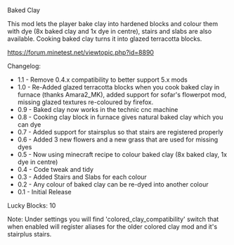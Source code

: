 Baked Clay

This mod lets the player bake clay into hardened blocks and colour them with
dye (8x baked clay and 1x dye in centre), stairs and slabs are also available.
Cooking baked clay turns it into glazed terracotta blocks.

https://forum.minetest.net/viewtopic.php?id=8890

Changelog:

- 1.1 - Remove 0.4.x compatibility to better support 5.x mods
- 1.0 - Re-Added glazed terracotta blocks when you cook baked clay in furnace (thanks Amara2_MK), added support for sofar's flowerpot mod, missing glazed textures re-coloured by firefox.
- 0.9 - Baked clay now works in the technic cnc machine
- 0.8 - Cooking clay block in furnace gives natural baked clay which you can dye
- 0.7 - Added support for stairsplus so that stairs are registered properly
- 0.6 - Added 3 new flowers and a new grass that are used for missing dyes
- 0.5 - Now using minecraft recipe to colour baked clay (8x baked clay, 1x dye in centre)
- 0.4 - Code tweak and tidy
- 0.3 - Added Stairs and Slabs for each colour
- 0.2 - Any colour of baked clay can be re-dyed into another colour
- 0.1 - Initial Release

Lucky Blocks: 10


Note: Under settings you will find 'colored_clay_compatibility' switch that when enabled will register aliases for the older colored clay mod and it's stairplus stairs.
